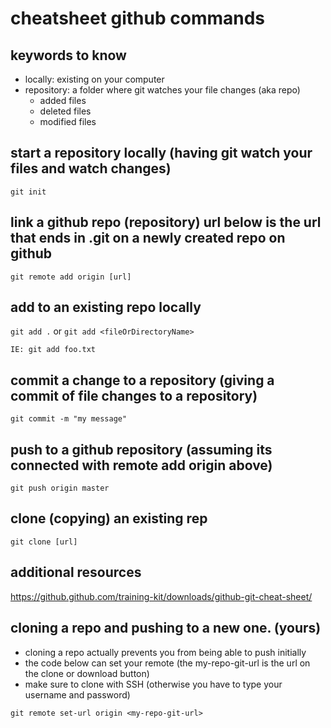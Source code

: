 # cheatsheet github commands

## keywords to know

- locally: existing on your computer
- repository: a folder where git watches your file changes (aka repo)
  - added files
  - deleted files
  - modified files

## start a repository locally (having git watch your files and watch changes)

`git init`

## link a github repo (repository) url below is the url that ends in .git on a newly created repo on github

`git remote add origin [url]`

## add to an existing repo locally

`git add .`
or
`git add <fileOrDirectoryName>`

`IE: git add foo.txt`

## commit a change to a repository (giving a commit of file changes to a repository)

`git commit -m "my message"`

## push to a github repository (assuming its connected with remote add origin above)

`git push origin master`

## clone (copying) an existing rep

`git clone [url]`

## additional resources

https://github.github.com/training-kit/downloads/github-git-cheat-sheet/

## cloning a repo and pushing to a new one. (yours)

- cloning a repo actually prevents you from being able to push initially
- the code below can set your remote (the my-repo-git-url is the url on the clone or download button)
- make sure to clone with SSH (otherwise you have to type your username and password)

`git remote set-url origin <my-repo-git-url>`
